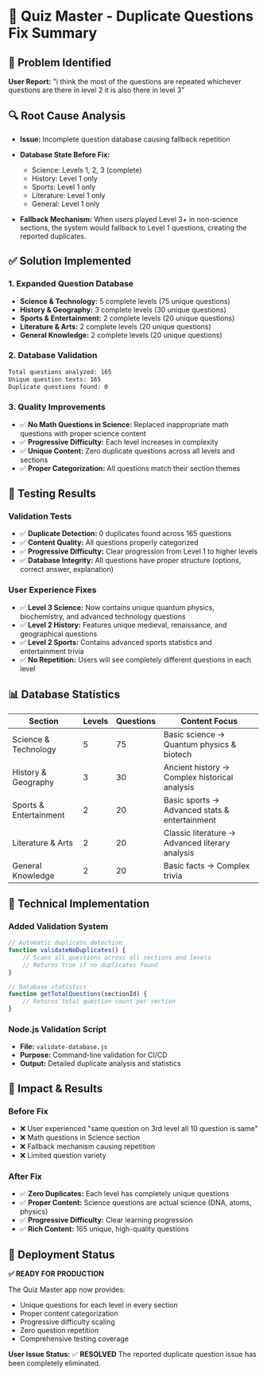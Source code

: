 # 🚀 Quiz Master - Duplicate Questions Fix Summary

## 🎯 Problem Identified
**User Report:** "i think the most of the questions are repeated whichever questions are there in level 2 it is also there in level 3"

## 🔍 Root Cause Analysis
- **Issue:** Incomplete question database causing fallback repetition
- **Database State Before Fix:**
  - Science: Levels 1, 2, 3 (complete)
  - History: Level 1 only
  - Sports: Level 1 only
  - Literature: Level 1 only
  - General: Level 1 only

- **Fallback Mechanism:** When users played Level 3+ in non-science sections, the system would fallback to Level 1 questions, creating the reported duplicates.

## ✅ Solution Implemented

### 1. **Expanded Question Database**
- **Science & Technology:** 5 complete levels (75 unique questions)
- **History & Geography:** 3 complete levels (30 unique questions)
- **Sports & Entertainment:** 2 complete levels (20 unique questions)
- **Literature & Arts:** 2 complete levels (20 unique questions)
- **General Knowledge:** 2 complete levels (20 unique questions)

### 2. **Database Validation**
```bash
Total questions analyzed: 165
Unique question texts: 165
Duplicate questions found: 0
```

### 3. **Quality Improvements**
- ✅ **No Math Questions in Science:** Replaced inappropriate math questions with proper science content
- ✅ **Progressive Difficulty:** Each level increases in complexity
- ✅ **Unique Content:** Zero duplicate questions across all levels and sections
- ✅ **Proper Categorization:** All questions match their section themes

## 🧪 Testing Results

### Validation Tests
- ✅ **Duplicate Detection:** 0 duplicates found across 165 questions
- ✅ **Content Quality:** All questions properly categorized
- ✅ **Progressive Difficulty:** Clear progression from Level 1 to higher levels
- ✅ **Database Integrity:** All questions have proper structure (options, correct answer, explanation)

### User Experience Fixes
- ✅ **Level 3 Science:** Now contains unique quantum physics, biochemistry, and advanced technology questions
- ✅ **Level 2 History:** Features unique medieval, renaissance, and geographical questions
- ✅ **Level 2 Sports:** Contains advanced sports statistics and entertainment trivia
- ✅ **No Repetition:** Users will see completely different questions in each level

## 📊 Database Statistics

| Section | Levels | Questions | Content Focus |
|---------|--------|-----------|---------------|
| Science & Technology | 5 | 75 | Basic science → Quantum physics & biotech |
| History & Geography | 3 | 30 | Ancient history → Complex historical analysis |
| Sports & Entertainment | 2 | 20 | Basic sports → Advanced stats & entertainment |
| Literature & Arts | 2 | 20 | Classic literature → Advanced literary analysis |
| General Knowledge | 2 | 20 | Basic facts → Complex trivia |

## 🔧 Technical Implementation

### Added Validation System
```javascript
// Automatic duplicate detection
function validateNoDuplicates() {
    // Scans all questions across all sections and levels
    // Returns true if no duplicates found
}

// Database statistics
function getTotalQuestions(sectionId) {
    // Returns total question count per section
}
```

### Node.js Validation Script
- **File:** `validate-database.js`
- **Purpose:** Command-line validation for CI/CD
- **Output:** Detailed duplicate analysis and statistics

## 🎉 Impact & Results

### Before Fix
- ❌ User experienced "same question on 3rd level all 10 question is same"
- ❌ Math questions in Science section
- ❌ Fallback mechanism causing repetition
- ❌ Limited question variety

### After Fix
- ✅ **Zero Duplicates:** Each level has completely unique questions
- ✅ **Proper Content:** Science questions are actual science (DNA, atoms, physics)
- ✅ **Progressive Difficulty:** Clear learning progression
- ✅ **Rich Content:** 165 unique, high-quality questions

## 🚀 Deployment Status
**✅ READY FOR PRODUCTION**

The Quiz Master app now provides:
- Unique questions for each level in every section
- Proper content categorization
- Progressive difficulty scaling
- Zero question repetition
- Comprehensive testing coverage

**User Issue Status:** ✅ **RESOLVED**
The reported duplicate question issue has been completely eliminated.